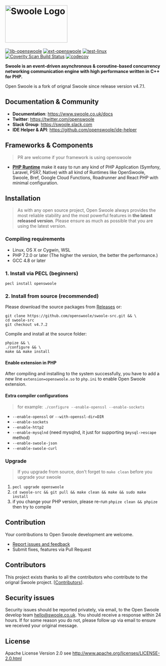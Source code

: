 <h1>
<img width="200" height="120" align=center alt="Swoole Logo" src="https://www.swoole.co.uk/images/swoole-logo.svg" />
</h1>

[![lib-openswoole](https://github.com/openswoole/swoole-src/workflows/lib-openswoole/badge.svg)](https://github.com/openswoole/swoole-src/actions?query=workflow%3Alib-openswoole)
[![ext-openswoole](https://github.com/openswoole/swoole-src/workflows/ext-openswoole/badge.svg)](https://github.com/openswoole/swoole-src/actions?query=workflow%3Aext-openswoole)
[![test-linux](https://github.com/openswoole/swoole-src/workflows/test-linux/badge.svg)](https://github.com/openswoole/swoole-src/actions?query=workflow%3Atest-linux)
[![Coverity Scan Build Status](https://scan.coverity.com/projects/23970/badge.svg)](https://scan.coverity.com/projects/open-swoole-src)
[![codecov](https://codecov.io/gh/openswoole/swoole-src/branch/master/graph/badge.svg)](https://codecov.io/gh/openswoole/swoole-src)

**Swoole is an event-driven asynchronous & coroutine-based concurrency networking communication engine with high performance written in C++ for PHP.**

Open Swoole is a fork of orignal Swoole since release version v4.7.1.

## Documentation & Community

+ __Documentation__: <https://www.swoole.co.uk/docs>
+ __Twitter__: <https://twitter.com/openswoole>
+ __Slack Group__: <https://swoole.slack.com>
+ __IDE Helper & API__: <https://github.com/openswoole/ide-helper>

## Frameworks & Components

> PR are welcome if your framework is using openswoole

 - [**PHP Runtime**](https://github.com/php-runtime) make it easy to run any kind of PHP Application (Symfony, Laravel, PSR7, Native) with all kind of Runtimes like OpenSwoole, Swoole, Bref, Google Cloud Functions, Roadrunner and React PHP with minimal configuration.

## Installation

> As with any open source project, Open Swoole always provides the most reliable stability and the most powerful features in **the latest released version**. Please ensure as much as possible that you are using the latest version.

### Compiling requirements

+ Linux, OS X or Cygwin, WSL
+ PHP 7.2.0 or later (The higher the version, the better the performance.)
+ GCC 4.8 or later

### 1. Install via PECL (beginners)

```shell
pecl install openswoole
```

### 2. Install from source (recommended)

Please download the source packages from [Releases](https://github.com/openswoole/swoole-src/releases) or:

```shell
git clone https://github.com/openswoole/swoole-src.git && \
cd swoole-src
git checkout v4.7.2
```

Compile and install at the source folder:

```shell
phpize && \
./configure && \
make && make install
```

#### Enable extension in PHP

After compiling and installing to the system successfully, you have to add a new line `extension=openswoole.so` to `php.ini` to enable Open Swoole extension.

#### Extra compiler configurations

> for example: `./configure --enable-openssl --enable-sockets`

+ `--enable-openssl` or `--with-openssl-dir=DIR`
+ `--enable-sockets`
+ `--enable-http2`
+ `--enable-mysqlnd` (need mysqlnd, it just for supporting `$mysql->escape` method)
+ `--enable-swoole-json`
+ `--enable-swoole-curl`

### Upgrade

>  If you upgrade from source, don't forget to `make clean` before you upgrade your swoole

1. `pecl upgrade openswoole`
2. `cd swoole-src && git pull && make clean && make && sudo make install`
3. if you change your PHP version, please re-run `phpize clean && phpize` then try to compile

## Contribution

Your contributions to Open Swoole development are welcome.

* [Report issues and feedback](https://github.com/openswoole/swoole-src/issues)
* Submit fixes, features via Pull Request

## Contributors

This project exists thanks to all the contributors who contribute to the orignal Swoole project. [[Contributors](https://github.com/openswoole/swoole-src/graphs/contributors)].

## Security issues

Security issues should be reported privately, via email, to the Open Swoole develop team [hello@swoole.co.uk](mailto:hello@swoole.co.uk). You should receive a response within 24 hours. If for some reason you do not, please follow up via email to ensure we received your original message.

## License

Apache License Version 2.0 see http://www.apache.org/licenses/LICENSE-2.0.html
